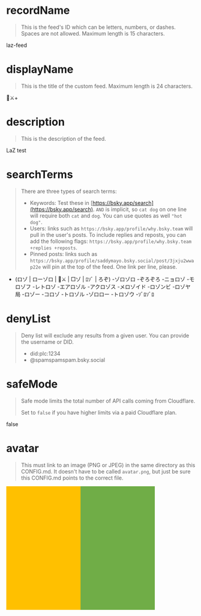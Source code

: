 
# recordName

> This is the feed's ID which can be letters, numbers, or dashes. Spaces are not allowed. Maximum length is 15 characters.

laz-feed

# displayName

> This is the title of the custom feed. Maximum length is 24 characters.

🐯⚔+

# description

> This is the description of the feed.

LaZ test

# searchTerms

> There are three types of search terms:
>
> - Keywords: Test these in [https://bsky.app/search](https://bsky.app/search). `AND` is implicit, so `cat dog` on one line will require both `cat` and `dog`. You can use quotes as well `"hot dog"`.
> - Users: links such as `https://bsky.app/profile/why.bsky.team` will pull in the user's posts. To include replies and reposts, you can add the following flags: `https://bsky.app/profile/why.bsky.team +replies +reposts`.
> - Pinned posts: links such as `https://bsky.app/profile/saddymayo.bsky.social/post/3jxju2wwap22e` will pin at the top of the feed. One link per line, please.

- (ロゾ | ローゾロ | 🐯⚔ | □ゾ | ﾛｿﾞ | ろぞ) -ゾロゾロ -ぞろぞろ -ニョロゾ -モロゾフ -レトロゾ -エアロゾル -アクロゾス -メロゾイド -ロゾンビ -ロゾヤ局 -ロゾー -コロゾ -トロゾル -ゾロロー -トロゾウ -ｿﾞﾛｿﾞﾛ

# denyList

> Deny list will exclude any results from a given user. You can provide the username or DID.
>
> - did:plc:1234
> - @spamspamspam.bsky.social

# safeMode

> Safe mode limits the total number of API calls coming from Cloudflare.
>
> Set to `false` if you have higher limits via a paid Cloudflare plan.

false

# avatar

> This must link to an image (PNG or JPEG) in the same directory as this CONFIG.md. It doesn't have to be called `avatar.png`, but just be sure this CONFIG.md points to the correct file.

![](avatar.png)
